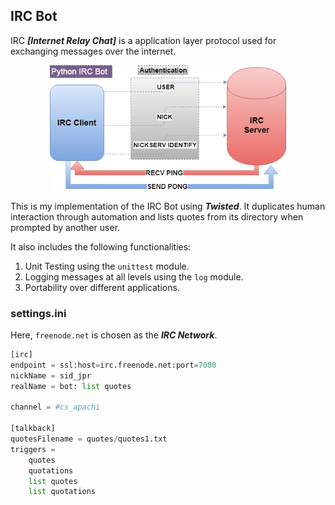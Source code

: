 ## IRC Bot
IRC ***[Internet Relay Chat]*** is a application layer protocol used for exchanging messages over the internet.

<p align="center">
  <img height="200" src="image.png">
</p>

This is my implementation of the IRC Bot using ***Twisted***. It duplicates human interaction through automation and lists quotes from its directory when prompted by another user. 

It also includes the following functionalities:
1. Unit Testing using the ```unittest``` module. 
2. Logging messages at all levels using the ```log``` module.
3. Portability over different applications.

### settings.ini
Here, ```freenode.net``` is chosen as the ***IRC Network***.
```python
[irc]
endpoint = ssl:host=irc.freenode.net:port=7000
nickName = sid_jpr
realName = bot: list quotes

channel = #cs_apachi

[talkback]
quotesFilename = quotes/quotes1.txt
triggers =
    quotes
    quotations
    list quotes
    list quotations
```
